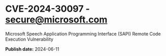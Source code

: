 # CVE-2024-30097 - secure@microsoft.com

Microsoft Speech Application Programming Interface (SAPI) Remote Code Execution Vulnerability

**Publish date:** 2024-06-11
